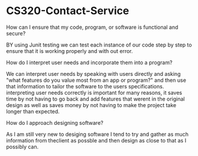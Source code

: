 # CS320-Contact-Service

How can I ensure that my code, program, or software is functional and secure?

BY using Junit testing we can test each instance of our code step by step to ensure that it is working properly and with out error.


How do I interpret user needs and incorporate them into a program?

We can interpret user needs by speaking with users directly and asking "what features do you value most from an app or program?" and then use that information to tailor the software to the users specifications. interpreting user needs correctly is important for many reasons, it saves time by not having to go back and add features that werent in the original design as well as saves money by not having to make the project take longer than expected.


How do I approach designing software?

As I am still very new to desiging software I tend to try and gather as much information from theclient as possble and then design as close to that as I possibly can.  


